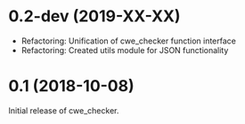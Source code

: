 0.2-dev (2019-XX-XX)
=====

- Refactoring: Unification of cwe_checker function interface
- Refactoring: Created utils module for JSON functionality

0.1 (2018-10-08)
=====

Initial release of cwe_checker.
